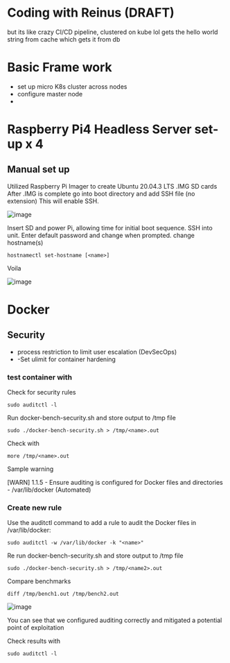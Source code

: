 # Coding with Reinus (DRAFT)
but its like crazy CI/CD pipeline, clustered on kube lol gets the hello world string from cache which gets it from db


# Basic Frame work
- set up micro K8s cluster across nodes
- configure master node
- 
# Raspberry Pi4 Headless Server set-up x 4
## Manual set up
Utilized Raspberry Pi Imager to create Ubuntu 20.04.3 LTS .IMG SD cards
After .IMG is complete go into boot directory and add SSH file (no extension)
This will enable SSH.  

![image](https://user-images.githubusercontent.com/31022640/151653213-0727c446-f4c9-4a9e-a3d3-53e6ea39485d.png)


Insert SD and power Pi, allowing time for initial boot sequence.
SSH into unit.
Enter default password and change when prompted.
change hostname(s) 
```
hostnamectl set-hostname [<name>]
```
Voila

![image](https://user-images.githubusercontent.com/31022640/151655643-eb9fd7dd-7dec-4edb-9a54-9fa7f09a2c7a.png)

# Docker

## Security
 - process restriction to limit user escalation (DevSecOps)
 - -Set ulimit for container hardening

 ### test container with 
 
 Check for security rules 
 ```
 sudo auditctl -l
 ```
 Run docker-bench-security.sh and store output to /tmp file
 ```
 sudo ./docker-bench-security.sh > /tmp/<name>.out
 ```
 Check with 
 ```
 more /tmp/<name>.out
 ```
 Sample warning 
 
 [WARN] 1.1.5 - Ensure auditing is configured for Docker files and directories - /var/lib/docker (Automated)
 
 ### Create new rule
  Use the auditctl command to add a rule to audit the Docker files in /var/lib/docker:

 ```
 sudo auditctl -w /var/lib/docker -k "<name>"
 ```
 Re run docker-bench-security.sh and store output to /tmp file
 ```
 sudo ./docker-bench-security.sh > /tmp/<name2>.out
 ```
 Compare benchmarks
 ```
 diff /tmp/bench1.out /tmp/bench2.out
 ```
 ![image](https://user-images.githubusercontent.com/31022640/151647890-246aa4bd-2428-44d2-8008-14bb194a63f4.png) 
 
 You can see that we configured auditing correctly and mitigated a potential point of exploitation
 
 Check results with 
 ```
 sudo auditctl -l
 ```

